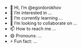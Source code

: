 - 👋 Hi, I’m @egordorokhov
- 👀 I’m interested in ...
- 🌱 I’m currently learning ...
- 💞️ I’m looking to collaborate on ...
- 📫 How to reach me ...
- 😄 Pronouns: ...
- ⚡ Fun fact: ...

<!---
egordorokhov/egordorokhov is a ✨ special ✨ repository because its `README.md` (this file) appears on your GitHub profile.
You can click the Preview link to take a look at your changes.
--->
